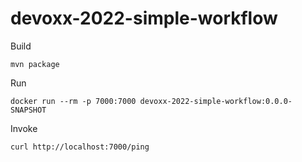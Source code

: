 # devoxx-2022-simple-workflow

Build

```shell
mvn package
```

Run
```shell
docker run --rm -p 7000:7000 devoxx-2022-simple-workflow:0.0.0-SNAPSHOT
```

Invoke
```shell
curl http://localhost:7000/ping
```
